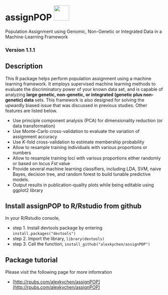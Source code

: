 # assignPOP <img src="https://www.r-project.org/logo/Rlogo.svg" width="48">
Population Assignment using Genomic, Non-Genetic or Integrated Data in a Machine-Learning Framework

### Version 1.1.1

## Description
This R package helps perform population assignment using a machine learning framework. It employs supervised machine learning methods to evaluate the discriminatory power of your known data set, and is capable of analyzing **large genetic, non-genetic, or integrated (genetic plus non-genetic) data** sets. This framework is also designed for solving the upwardly biased issue that was discussed in previous studies. Other features are listed below.

- Use principle component analysis (PCA) for dimensionality reduction (or data transformation)
- Use Monte-Carlo cross-validation to evaluate the variation of assignment accuracy
- Use *K*-fold cross-validation to estimate membership probability
- Allow to resample training individuals with various proportions or numbers
- Allow to resample training loci with various proportions either randomly or based on locus *Fst* value
- Provide several machine learning classifiers, including LDA, SVM, naive Bayes, decision tree, and random forest to build tunable predictive models.
- Output results in publication-quality plots while being editable using ggplot2 library

## Install assignPOP to R/Rstudio from github
In your R/Rstudio console,
* step 1. Install devtools package by entering `install.packages("devtools")`
* step 2. Import the library, `library(devtools)`
* step 3. Call the function, `install_github("alexkychen/assignPOP")` 

## Package tutorial
Please visit the following page for more infomration
* [http://rpubs.com/alexkychen/assignPOP](http://rpubs.com/alexkychen/assignPOP)
